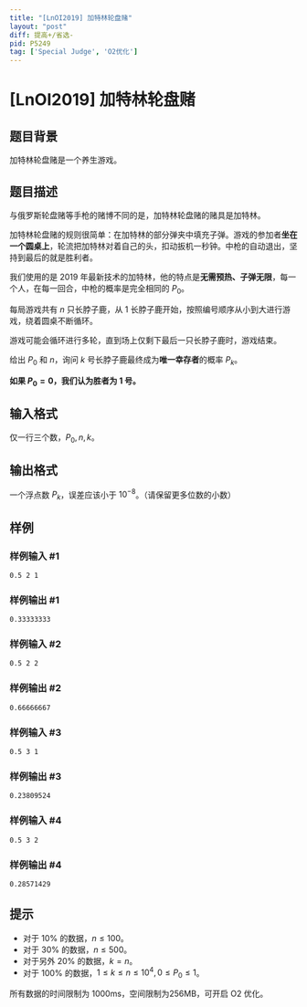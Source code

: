 ```yaml
---
title: "[LnOI2019] 加特林轮盘赌"
layout: "post"
diff: 提高+/省选-
pid: P5249
tag: ['Special Judge', 'O2优化']
---
```

# [LnOI2019] 加特林轮盘赌
## 题目背景

加特林轮盘赌是一个养生游戏。
## 题目描述

与俄罗斯轮盘赌等手枪的赌博不同的是，加特林轮盘赌的赌具是加特林。

加特林轮盘赌的规则很简单：在加特林的部分弹夹中填充子弹。游戏的参加者**坐在一个圆桌上**，轮流把加特林对着自己的头，扣动扳机一秒钟。中枪的自动退出，坚持到最后的就是胜利者。

我们使用的是 2019 年最新技术的加特林，他的特点是**无需预热、子弹无限**，每一个人，在每一回合，中枪的概率是完全相同的 $P_0$。

每局游戏共有 $n$ 只长脖子鹿，从 1 长脖子鹿开始，按照编号顺序从小到大进行游戏，绕着圆桌不断循环。

游戏可能会循环进行多轮，直到场上仅剩下最后一只长脖子鹿时，游戏结束。

给出 $P_0$ 和 $n$，询问 $k$ 号长脖子鹿最终成为**唯一幸存者**的概率 $P_k$。

**如果 $P_0=0$，我们认为胜者为 $1$ 号。**
## 输入格式

仅一行三个数，$P_0,n,k$。
## 输出格式

一个浮点数 $P_{k}$，误差应该小于 $10^{-8}$。（请保留更多位数的小数）
## 样例

### 样例输入 #1
```
0.5 2 1
```
### 样例输出 #1
```
0.33333333
```
### 样例输入 #2
```
0.5 2 2
```
### 样例输出 #2
```
0.66666667
```
### 样例输入 #3
```
0.5 3 1
```
### 样例输出 #3
```
0.23809524
```
### 样例输入 #4
```
0.5 3 2
```
### 样例输出 #4
```
0.28571429
```
## 提示

- 对于 $10\%$ 的数据，$n \le 100$。
- 对于 $30\%$ 的数据，$n \le 500$。
- 对于另外 $20\%$ 的数据，$k = n$。
- 对于 $100\%$ 的数据，$1 \le k \le n \le 10^{4}, 0 \le P_0 \le 1$。

所有数据的时间限制为 1000ms，空间限制为256MB，可开启 O2 优化。
